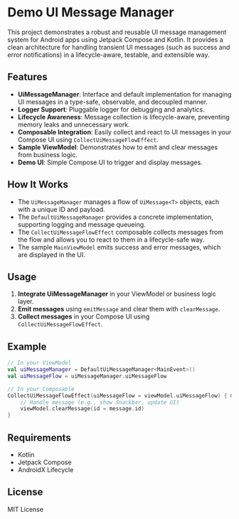 # Demo UI Message Manager

This project demonstrates a robust and reusable UI message management system for Android apps using Jetpack Compose and Kotlin.
It provides a clean architecture for handling transient UI messages (such as success and error notifications) in a lifecycle-aware, testable, and extensible way.

## Features
- **UiMessageManager**: Interface and default implementation for managing UI messages in a type-safe, observable, and decoupled manner.
- **Logger Support**: Pluggable logger for debugging and analytics.
- **Lifecycle Awareness**: Message collection is lifecycle-aware, preventing memory leaks and unnecessary work.
- **Composable Integration**: Easily collect and react to UI messages in your Compose UI using `CollectUiMessageFlowEffect`.
- **Sample ViewModel**: Demonstrates how to emit and clear messages from business logic.
- **Demo UI**: Simple Compose UI to trigger and display messages.

## How It Works
- The `UiMessageManager` manages a flow of `UiMessage<T>` objects, each with a unique ID and payload.
- The `DefaultUiMessageManager` provides a concrete implementation, supporting logging and message queueing.
- The `CollectUiMessageFlowEffect` composable collects messages from the flow and allows you to react to them in a lifecycle-safe way.
- The sample `MainViewModel` emits success and error messages, which are displayed in the UI.

## Usage
1. **Integrate UiMessageManager** in your ViewModel or business logic layer.
2. **Emit messages** using `emitMessage` and clear them with `clearMessage`.
3. **Collect messages** in your Compose UI using `CollectUiMessageFlowEffect`.

## Example
```kotlin
// In your ViewModel
val uiMessageManager = DefaultUiMessageManager<MainEvent>()
val uiMessageFlow = uiMessageManager.uiMessageFlow

// In your Composable
CollectUiMessageFlowEffect(uiMessageFlow = viewModel.uiMessageFlow) { message ->
    // Handle message (e.g., show Snackbar, update UI)
    viewModel.clearMessage(id = message.id)
}
```

## Requirements
- Kotlin
- Jetpack Compose
- AndroidX Lifecycle

## License
MIT License

